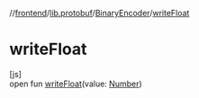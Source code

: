 //[frontend](../../../index.md)/[lib.protobuf](../index.md)/[BinaryEncoder](index.md)/[writeFloat](write-float.md)

# writeFloat

[js]\
open fun [writeFloat](write-float.md)(value: [Number](https://kotlinlang.org/api/latest/jvm/stdlib/kotlin/-number/index.html))
